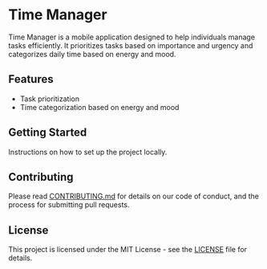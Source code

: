 # Time Manager

Time Manager is a mobile application designed to help individuals manage tasks efficiently. It prioritizes tasks based on importance and urgency and categorizes daily time based on energy and mood.

## Features
- Task prioritization
- Time categorization based on energy and mood

## Getting Started
Instructions on how to set up the project locally.

## Contributing
Please read [CONTRIBUTING.md](CONTRIBUTING.md) for details on our code of conduct, and the process for submitting pull requests.

## License
This project is licensed under the MIT License - see the [LICENSE](LICENSE) file for details.
